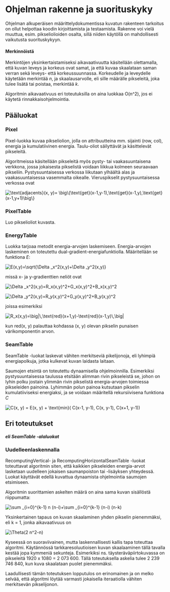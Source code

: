 # Ohjelman rakenne ja suorituskyky

Ohjelman alkuperäisen määrittelydokumentissa kuvatun rakenteen tarkoitus on ollut helpottaa koodin kirjoittamista ja testaamista. Rakenne voi vielä muuttua, esim. pikseliolioiden osalta, sillä niiden käytöllä on mahdollisesti vaikutusta suorituskykyyn.

#### Merkinnöistä

Merkintöjen yksinkertaistamiseksi aikavaativuutta käsitellään olettamalla, että kuvan leveys ja korkeus ovat samat, ja että kuvaa skaalataan saman verran sekä leveys- että korkeussuunnassa. Korkeudelle ja leveydelle käytetään merkintää _n_, ja skaalausarvolle, eli sille määrälle pikseleitä, joka tulee lisätä tai poistaa, merkintää _k_.

Algoritmin aikavaativuus eri toteutuksilla on aina luokkaa O(n^2), jos ei käytetä rinnakkaisohjelmointia.

## Pääluokat

### Pixel

Pixel-luokka kuvaa pikseliolion, jolla on attribuutteina mm. sijainti (row, col), energia ja kumulatiivinen energia. Taulu-oliot säilyttävät ja käsittelevät pikseleitä.

Algoritmeissa käsitellään pikseleitä myös pysty- tai vaakasuuntaisena verkkona, jossa jokaisesta pikselistä voidaan liikkua kolmeen seuraavaan pikseliin. Pystysuuntaisessa verkossa liikutaan ylhäältä alas ja vaakasuuntaisessa vasemmalta oikealle. Vieruspikselit pystysuuntaisessa verkossa ovat

<img src="https://latex.codecogs.com/svg.latex?\text{adjacents}(x,&space;y)=&space;\big\{\text{get}(x-1,y-1),\text{get}(x-1,y),\text{get}(x-1,y&plus;1)\big\}" title="\text{adjacents}(x, y)= \big\{\text{get}(x-1,y-1),\text{get}(x-1,y),\text{get}(x-1,y+1)\big\}" /></br>

### PixelTable

Luo pikselioliot kuvasta.

### EnergyTable

Luokka tarjoaa metodit energia-arvojen laskemiseen. Energia-arvojen laskeminen on toteutettu dual-gradient-energiafunktiolla. Määritellään se funktiona _E_:

<img src="https://latex.codecogs.com/svg.latex?E(x,y)=\sqrt{\Delta&space;_x^2(x,y)&plus;\Delta&space;_y^2(x,y)}" title="E(x,y)=\sqrt{\Delta _x^2(x,y)+\Delta _y^2(x,y)}" /></br>

missä x- ja y-gradienttien neliöt ovat

<img src="https://latex.codecogs.com/svg.latex?\Delta&space;_x^2(x,y)=R_x(x,y)^2&plus;G_x(x,y)^2&plus;B_x(x,y)^2" title="\Delta _x^2(x,y)=R_x(x,y)^2+G_x(x,y)^2+B_x(x,y)^2" /></br>

<img src="https://latex.codecogs.com/svg.latex?\Delta&space;_y^2(x,y)=R_y(x,y)^2&plus;G_y(x,y)^2&plus;B_y(x,y)^2" title="\Delta _y^2(x,y)=R_y(x,y)^2+G_y(x,y)^2+B_y(x,y)^2" /></br>

joissa esimerkiksi

<img src="https://latex.codecogs.com/svg.latex?R_x(x,y)=\big|\,\text{red}(x&plus;1,y)-\text{red}(x-1,y)\,\big|" title="R_x(x,y)=\big|\,\text{red}(x+1,y)-\text{red}(x-1,y)\,\big|" /></br>

kun red(x, y) palauttaa kohdassa (x, y) olevan pikselin punaisen värikomponentin arvon.

### SeamTable

SeamTable -luokat laskevat vähiten merkitseviä pikelijonoja, eli lyhimpiä energiapolkuja, jotka kulkevat kuvan laidasta laitaan.

Saumojen etsintä on toteutettu dynaamisella ohjelmoinnilla. Esimerkiksi pystysuuntaisessa taulussa etsitään alimman rivin pikseleistä se, johon on lyhin polku jostain ylimmän rivin pikselistä energia-arvojen toimiessa pikseleiden painoina. Lyhimmän polun painoa kutsutaan pikselin kumulatiiviseksi energiaksi, ja se voidaan määritellä rekursiivisena funktiona _C_

<img src="https://latex.codecogs.com/svg.latex?C(x,&space;y)&space;=&space;E(x,&space;y)&space;&plus;&space;\text{min}(&space;C(x-1,&space;y-1),&space;C(x,&space;y-1),&space;C(x&plus;1,&space;y-1))" title="C(x, y) = E(x, y) + \text{min}( C(x-1, y-1), C(x, y-1), C(x+1, y-1))" /></br>  

## Eri toteutukset

#### _eli SeamTable -alaluokat_

### Uudelleenlaskennalla

RecomputingVertical- ja RecomputingHorizontalSeamTable -luokat toteuttavat algoritmin siten, että kaikkien pikseleiden energia-arvot lasketaan uudelleen jokaisen saumanpoiston tai -lisäyksen yhteydessä. Luokat käyttävät edellä kuvattua dynaamista ohjelmointia saumojen etsimiseen.

Algoritmin suorittamien askelten määrä on aina sama kuvan sisällöstä riippumatta:

<img src="https://latex.codecogs.com/svg.latex?\sum&space;_{i=0}^{k-1}&space;n&space;(n-i)&plus;\sum&space;_{i=0}^{k-1}&space;(n-i)&space;(n-k)" title="\sum _{i=0}^{k-1} n (n-i)+\sum _{i=0}^{k-1} (n-i) (n-k)" /></br>

Yksinkertainen tapaus on kuvan skaalaminen yhden pikselin pienemmäksi, eli k = 1, jonka aikavaativuus on

<img src="https://latex.codecogs.com/svg.latex?\Theta(2&space;n^2-n)" title="\Theta(2 n^2-n)" /></br>

Kyseessä on suoraviivainen, mutta laskennallisesti kallis tapa toteuttaa algoritmi. Käytännössä tarkkaresoluutioisen kuvan skaalaaminen tällä tavalla kestää jopa kymmeniä sekunteja. Esimerkiksi ns. täysteräväpiirtokuvassa on pikseleitä 1920 x 1080 = 2 073 600. Tällä toteutuksella askelia tulee 2 239 746 840, kun kuva skaalataan puolet pienemmäksi.

Laadullisesti tämän toteutuksen lopputulos on erinomainen ja on melko selvää, että algoritmi löytää varmasti jokaisella iteraatiolla vähiten merkitsevän pikselijonon.